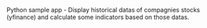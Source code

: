 Python sample app - Display historical datas of compagnies stocks (yfinance) and calculate some indicators based on those datas.
